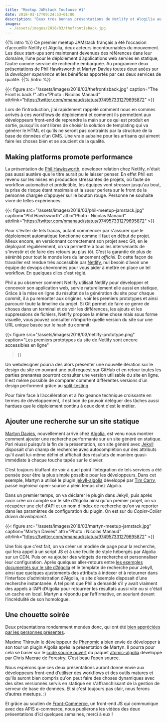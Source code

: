```yaml
---
title: "Meetup JAMstack Toulouse #1"
date: 2018-03-17T09:24:53+01:00
description: "Deux très bonnes présentations de Netlify et Alogilia au premier meetup JAMStack français."
images:
  - /assets/images/2018/03/thefrontisback.jpg
---
```


{{% intro %}} Ce premier meetup JAMstack français a été l’occasion d’accueillir
Netlify et Algolia, deux acteurs incontournables du mouvement. Les deux
start-ups sont maintenant devenues des références dans leur domaine, l’une pour
le déploiement d’applications web servies en statique, l’autre comme service de
recherche embarquée. Au programme deux présentations de Phil Hawksworth et
Martyn Davies toutes deux axées sur la _developer experience_ et les bénéfices
apportés par ces deux services de qualité. {{% /intro %}}

{{< figure src="/assets/images/2018/03/thefrontisback.jpg"
caption="The Front is back !" attr="Photo : Nicolas Manaud"
attrlink="https://twitter.com/nmanaud/status/974957331279695872" >}}

Lors de l’introduction, j'ai rapidement rappelé comment nous en sommes arrivés à
ces workflows de déploiement et comment ils permettent aux développeurs
front-end de reprendre la main sur ce qui est produit en sortie, puisqu'ils sont
libres de choisir la solution de templating qui va générer le HTML et qu'ils ne
seront pas contraints par la structure de la base de données d’un CMS. Une vraie
aubaine pour les artisans qui aiment faire les choses bien et se soucient de la
qualité.

## Making platforms promote performance

La présentation de [Phil Hawksworth](https://twitter.com/philhawksworth),
developer relation chez Netlify, n'était pas aussi austère que le titre aurait
pu le laisser penser. En effet Phil est revenu sur les mises en production
stressantes de projets, où faute de workflow automatisé et prédictible, les
équipes vont stresser jusqu'au bout, la prise de risque étant maximale et la
sueur perlera sur le front de la personne chargée d’appuyer sur le bouton rouge.
Personne ne souhaite vivre de telles expériences.

{{< figure src="/assets/images/2018/03/phil-meetup-jamstack.jpg"
caption="Phil Hawksworth" attr="Photo : Nicolas Manaud"
attrlink="https://twitter.com/nmanaud/status/974957331279695872" >}}

Pour s'éviter de tels tracas, autant commencer par s'assurer que le déploiement
automatique fonctionne comme il faut en début de projet. Mieux encore, en
versionnant correctement son projet avec Git, en le déployant régulièrement, on
va permettre à tous les intervenants de s'investir et de faire des retours au
plus tôt. C’est la garantie de plus de sérénité pour tout le monde lors du
lancement _officiel_. Et cette façon de travailler est rendue très accessible
par [Netlify](https://netlify.com), nul besoin d’avoir une équipe de devops
chevronnés pour vous aider à mettre en place un tel workflow. En quelques clics
c'est réglé.

Phil a pu observer comment Netlify utilisait Netlify pour développer et
concevoir son application web, servie naturellement elle aussi en statique.
Grâce à la mise en ligne du résultat de la génération du site pour chaque
commit, il a pu remonter aux origines, voir les premiers prototypes et ainsi
parcourir toute la timeline du projet. Si Git permet de faire ce genre de choses
dans un terminal et de voir les différences, les ajouts et les suppressions de
fichiers, Netlify propose la même chose mais sous forme visuelle, vous pouvez
consulter n'importe quelle version du site sur une URL unique basée sur le hash
du commit.

{{< figure src="/assets/images/2018/03/netlify-prototype.png"
caption="Les premiers prototypes du site de Netlify sont encore accessibles en ligne"
>}}

Un webdesigner pourra dès alors présenter une nouvelle itération sur le design
du site en ouvrant une pull request sur GitHub et en retour toutes les parties
prenantes pourront consulter une version utilisable du site en ligne. Il est
même possible de comparer comment différentes versions d’un design performent
grâce au [split-testing](https://www.youtube.com/watch?v=5VgpJJUOng4).

Pour faire face à l’accélération et à l’exigeance technique croissante en termes
de développement, il est bon de pouvoir déléguer des tâches aussi hardues que le
déploiement continu à ceux dont c'est le métier.

## Ajouter une recherche sur un site statique

[Martyn Davies](https://twitter.com/martynd), nouvellement arrivé chez
[Algolia](https://algolia.com), est venu nous montrer comment ajouter une
recherche performante sur un site généré en statique. Pari réussi puisqu'à la
fin de la présentation, son site généré avec [Jekyll](/categories/jekyll)
disposait d’un champ de recherche avec autocomplétion sur des attributs qu'il
avait lui-même défini et affichait des résultats de manière quasi-immédiate à
chaque touche tapée sur le clavier.

C’est toujours bluffant de voir à quel point l’intégration de tels services a
été pensée pour être la plus simple possible pour les développeurs. Dans cet
exemple, Martyn a utilisé le plugin
[jekyll-algolia](https://github.com/algolia/jekyll-algolia) développé par
[Tim Carry](https://twitter.com/pixelastic), passé ingénieur open-source à plein
temps chez Algolia.

Dans un premier temps, on va déclarer le plugin dans Jekyll, puis après avoir
crée un compte sur le site d’Algolia ainsi qu'un premier projet, on va récupérer
une clef d’API et un nom d’index de recherche qu'on va reporter dans les
paramètres de configuration du plugin. On est sur du _Copier-Coller driven
development_.

{{< figure src="/assets/images/2018/03/martyn-meetup-jamstack.jpg"
caption="Martyn Davies" attr="Photo : Nicolas Manaud"
attrlink="https://twitter.com/nmanaud/status/974957331279695872" >}}

Une fois que c'est fait, on va créer un modèle de page pour la recherche, qui
fera appel à un script JS et à une feuille de style hébergés par Algolia sur un
CDN. Puis on va ajouter des widgets de recherche et personnaliser leur
configuration. Après quelques aller-retours entre
[les exemples documentés sur le site d’Algolia](https://www.algolia.com/doc/tutorials/search-ui/instant-search/build-an-instant-search-results-page/instantsearchjs/#binding-the-search-input)
et le template de recherche pour Jekyll, ainsi que quelques ajustements des
attributs à indexer et à retourner dans l’interface d’administration d’Algolia,
le site d’exemple disposait d’une recherche instantanée. À tel point que Phil a
demandé s’il y avait vraiment des appels à l’API d’Algolia pour retourner les
résultats aussi vite ou si c'était un cache en local. Martyn a répondu par
l’affirmative, en souriant devant l’incrédulité de son homologue.

## Une chouette soirée

Deux présentations rondemment menées donc, qui ont été
[bien appréciées par les personnes présentes](https://twitter.com/nmanaud/status/974957331279695872).

Maxime Thirouin le développeur de [Phenomic](https://phenomic.io/) a bien envie
de développer à son tour un plugin Algolia après la présentation de Martyn. Il
pourra pour cela se baser sur le
[code source ouvert](https://github.com/chrisdmacrae/atomic-algolia) du paquet
[atomic-algolia](https://www.npmjs.com/package/atomic-algolia) développé par
Chris Macrae de Forestry. C’est beau l’open source.

Nous espérons que ces deux présentations auront donné envie aux développeurs
front-end d’utiliser des workflows et des outils matures et qu'ils auront bien
compris qu'on peut faire des choses dynamiques avec des sites versionnés servis
en statique en s'affranchissant de la gestion de serveur de base de données. Et
si c'est toujours pas clair, nous ferons d’autres meetups. :)

Et grâce au soutien de
[Front-Commerce](https://www.front-commerce.com/en/home/), un front-end JS qui
communique avec des APIS e-commerce, nous publierons les vidéos des deux
présentations d’ici quelques semaines, merci à eux !
